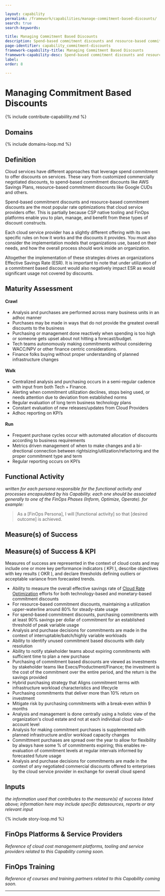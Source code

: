 ```yaml
---

layout: capability
permalink: /framework/capabilities/manage-commitment-based-discounts/
search: true
search-keywords:

title: Managing Commitment Based Discounts
description: Spend-based commitment discounts and resource-based commitment discounts are the most popular rate optimizations that cloud service providers offer. This is partially because CSP native tooling and FinOps platforms enable you to plan, manage, and benefit from these types of discount constructs...
page-identifier: capability_commitment-discounts
framework-capability-title: Managing Commitment Based Discounts
framework-capability-desc: Spend-based commitment discounts and resource-based commitment discounts are the most popular rate optimizations that cloud service providers offer. This is partially because CSP native tooling and FinOps platforms enable you to plan, manage, and benefit from these types of discount constructs...
label:
order: 8

---
```


# Managing Commitment Based Discounts

{% include contribute-capabiility.md %}

## Domains
<!-- _x-ref to the FinOps Domain(s) to which this Capability corresponds_ -->
{% include domains-loop.md %}


## Definition

Cloud services have different approaches that leverage spend commitment to offer discounts on services. These vary from customized commercially negotiated discounts, to spend-based commitment discounts like AWS Savings Plans, resource-based commitment discounts like Google CUDs and others.

Spend-based commitment discounts and resource-based commitment discounts are the most popular rate optimizations that cloud service providers offer. This is partially because CSP native tooling and FinOps platforms enable you to plan, manage, and benefit from these types of discount constructs.

Each cloud service provider has a slightly different offering with its own specific rules on how it works and the discounts it provides. You must also consider the implementation models that organizations use, based on their needs, and how the overall process should work inside an organization.

Altogether the implementation of these strategies drives an organizations Effective Savings Rate (ESR). It is important to note that under utilization of a commitment based discount would also negatively impact ESR as would significant usage not covered by discounts.



## Maturity Assessment

#### Crawl
* Analysis and purchases are performed across many business units in an adhoc manner
* Purchases may be made in ways that do not provide the greatest overall discounts to the business
* Purchasing or management done reactively when spending is too high or someone gets upset about not hitting a forecast/budget.
* Tech teams autonomously making commitments without considering WACC/NPV or other finance centric considerations.
* Finance folks buying without proper understanding of planned infrastructure changes


#### Walk
* Centralized analysis and purchasing occurs in a semi-regular cadence with input from both Tech + Finance.
* Alerting when commitment utilization declines, stops being used, or needs attention due to deviation from established norms
* Regular evaluation of long term business technology plans
* Constant evaluation of new releases/updates from Cloud Providers
* Adhoc reporting on KPI’s


#### Run
* Frequent purchase cycles occur with automated allocation of discounts according to business requirements
* Metrics driven management of when to make changes and a bi-drectional connection between rightsizing/utilization/refactoring and the proper commitment type and term
* Regular reporting occurs on KPI’s




## Functional Activity
_written for each persona responsible for the functional activity and processes encapsulated by his Capability.  each one should be associated generally to one of the FinOps Phases (Inform, Optimize, Operate). for example:_
>As a [FinOps Persona], I will [functional activity] so that [desired outcome] is achieved.



## Measure(s) of Success
## Measure(s) of Success & KPI
Measures of success are represented in the context of cloud costs and may include one or more key performance indicators ( KPI ), describe objectives with key results ( OKR ), and declare thresholds defining outliers or acceptable variance from forecasted trends.

* Ability to measure the overall effective savings rate of [Cloud Rate Optimization](https://www.finops.org/framework/domains/cloud-rate-optimization/) efforts for both technology-based and monetary-based commitment discounts
* For resource-based commitment discounts, maintaining a utilization upper-waterline around 80% for steady-state usage
* For spend-based commitment discounts, purchasing commitments with at least 90% savings per dollar of commitment for an established threshold of peak variable usage
* Analysis and purchase decisions for commitments are made in the context of interruptable/batch/highly variable workloads
* Ability to identify unused commitment based discounts with daily resolution
* Ability to notify stakeholder teams about expiring commitments with sufficient time to plan a new purchase
* Purchasing of commitment based discounts are viewed as investments by stakeholder teams like Execs/Productment/Finance; the investment is the cost of the commitment over the entire period, and the return is the savings provided
* Hybrid purchasing strategy that Aligns commitment terms with infrastructure workload characteristics and lifecycle
* Purchasing commitments that deliver more than 10% return on investment
* Mitigate risk by purchasing commitments with a break-even within 9 months
* Analysis and management is done centrally using a holistic view of the organization's cloud estate and not at each individual cloud sub-account level
* Analysis for making commitment purchases is supplemented with planned infrastructure and/or workload capacity changes
* Committment purchases are spread over the year to allow for flexibility by always have some % of commitments expiring; this enables re-evaluation of commitment levels at regular intervals informed by forecasted future usage
* Analysis and purchase decisions for commitments are made in the context of any negotiated commercial discounts offered to enterprises by the cloud service provider in exchange for overall cloud spend



## Inputs
_the information used that contributes to the measure(s) of success listed above; information here may include specific datasources, reports or any relevant input_


<!-- ####### Real World Resources ####### -->

{% include story-loop.md %}


## FinOps Platforms & Service Providers
_Reference of cloud cost management platforms, tooling and service providers related to this Capability coming soon._


## FinOps Training
_Reference of courses and training partners related to this Capability coming soon._


---
